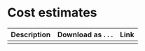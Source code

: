 # Cost estimates

| Description | Download as . . . | Link |
| ----------- | ----------------- | ---- |
| | | |